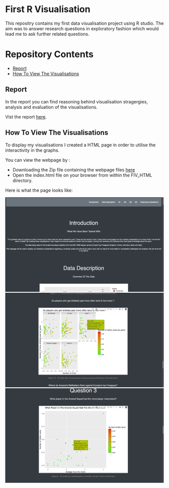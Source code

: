 # First R Visualisation

This repositry contains my first data visualisation project using R studio. The aim was to answer research questions in exploratory fashion which would lead me to ask further related questions.

# Repository Contents
* [Report](#report)
* [How To View The Visualisations](#webpage)




## <a name="report"> Report </a>

In the report you can find reasoning behind visualisation stragergies, analysis and evaluation of the visualisations.

Vist the report [here](/Report.pdf).

## <a name="webpage"> How To View The Visualisations </a>

To display my visualisations I created a HTML page in order to utilise the interactivity in the graphs.

You can view the webpage by  :

* Downloading the Zip file containing the webpage files [here](/FIV_HTML.zip)
* Open the index.html file on your browser from within the FIV_HTML directory.

Here is what the page looks like:

<img src="readmeImg/img1.png" width="600" height="300">

<img src="readmeImg/img2.png" width="600" height="300">

<img src="readmeImg/img3.png" width="600" height="300">